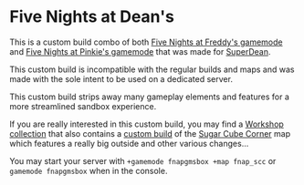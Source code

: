 # Five Nights at Dean's

This is a custom build combo of both [Five Nights at Freddy's gamemode](https://github.com/Xperidia/FNAFGM) and [Five Nights at Pinkie's gamemode](https://github.com/Xperidia/FNAPGM) that was made for [SuperDean](https://steamcommunity.com/profiles/76561198050927126).

This custom build is incompatible with the regular builds and maps and was made with the sole intent to be used on a dedicated server.

This custom build strips away many gameplay elements and features for a more streamlined sandbox experience.

If you are really interested in this custom build, you may find a [Workshop collection](https://steamcommunity.com/sharedfiles/filedetails/?id=2614722180) that also contains a [custom build](https://steamcommunity.com/workshop/filedetails/?id=2098828427) of the [Sugar Cube Corner](https://steamcommunity.com/sharedfiles/filedetails/?id=542724054) map which features a really big outside and other various changes...

You may start your server with `+gamemode fnapgmsbox +map fnap_scc` or `gamemode fnapgmsbox` when in the console.
